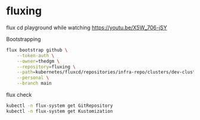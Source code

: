 # fluxing
flux cd playground while watching https://youtu.be/X5W_706-jSY

Bootstrapping
```bash
flux bootstrap github \
    --token-auth \
    --owner=thedgm \
    --repository=fluxing \
    --path=kubernetes/fluxcd/repositories/infra-repo/clusters/dev-cluster \
    --personal \
    --branch main
```
flux check
```bash
kubectl -n flux-system get GitRepository
kubectl -n flux-system get Kustomization
```